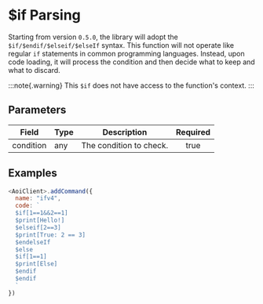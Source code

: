 # $if Parsing

Starting from version `0.5.0`, the library will adopt the `$if/$endif/$elseif/$elseIf` syntax. This function will not operate like regular `if` statements in common programming languages. Instead, upon code loading, it will process the condition and then decide what to keep and what to discard.

:::note{.warning}
This `$if` does not have access to the function's context.
:::

## Parameters

| Field     | Type | Description                                               | Required |
| --------- | ---- | --------------------------------------------------------- | :------: |
| condition | any  | The condition to check.                                   |   true   |

## Examples
```js
<AoiClient>.addCommand({
  name: "ifv4",
  code: `
  $if[1==1&&2==1]
  $print[Hello!]
  $elseif[2==3]
  $print[True: 2 == 3]
  $endelseIf
  $else
  $if[1==1] 
  $print[Else]
  $endif
  $endif
  `
})
```